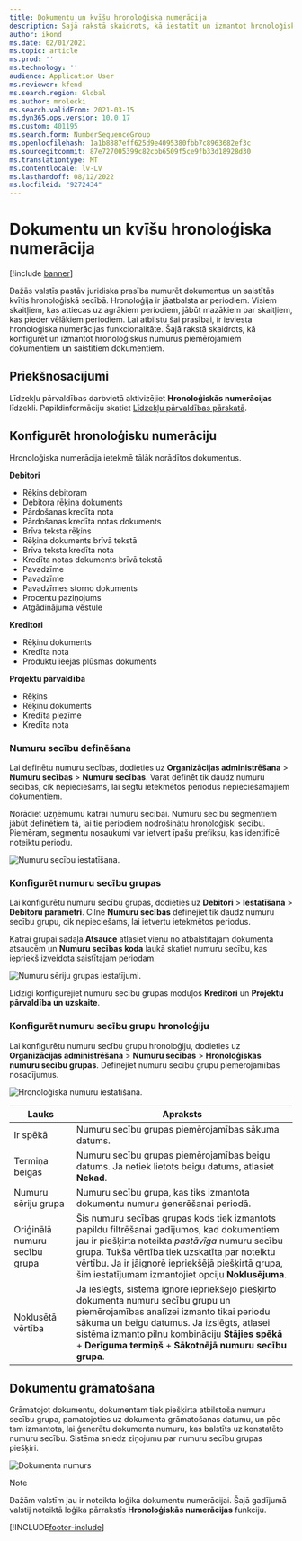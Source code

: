 ```yaml
---
title: Dokumentu un kvīšu hronoloģiska numerācija
description: Šajā rakstā skaidrots, kā iestatīt un izmantot hronoloģiskus numurus piemērojamiem dokumentiem un saistītiem dokumentiem.
author: ikond
ms.date: 02/01/2021
ms.topic: article
ms.prod: ''
ms.technology: ''
audience: Application User
ms.reviewer: kfend
ms.search.region: Global
ms.author: mrolecki
ms.search.validFrom: 2021-03-15
ms.dyn365.ops.version: 10.0.17
ms.custom: 401195
ms.search.form: NumberSequenceGroup
ms.openlocfilehash: 1a1b8887eff625d9e4095380fbb7c8963682ef3c
ms.sourcegitcommit: 87e727005399c82cbb6509f5ce9fb33d18928d30
ms.translationtype: MT
ms.contentlocale: lv-LV
ms.lasthandoff: 08/12/2022
ms.locfileid: "9272434"
---
```

# <a name="numbering-documents-and-vouchers-chronologically"></a>Dokumentu un kvīšu hronoloģiska numerācija

[!include [banner](../includes/banner.md)]


Dažās valstīs pastāv juridiska prasība numurēt dokumentus un saistītās kvītis hronoloģiskā secībā. Hronoloģija ir jāatbalsta ar periodiem. Visiem skaitļiem, kas attiecas uz agrākiem periodiem, jābūt mazākiem par skaitļiem, kas pieder vēlākiem periodiem. Lai atbilstu šai prasībai, ir ieviesta hronoloģiska numerācijas funkcionalitāte. Šajā rakstā skaidrots, kā konfigurēt un izmantot hronoloģiskus numurus piemērojamiem dokumentiem un saistītiem dokumentiem.

## <a name="prerequisites"></a>Priekšnosacījumi

Līdzekļu pārvaldības darbvietā aktivizējiet **Hronoloģiskās numerācijas** līdzekli. Papildinformāciju skatiet [Līdzekļu pārvaldības pārskatā](../../fin-ops-core/fin-ops/get-started/feature-management/feature-management-overview.md).

## <a name="configure-chronological-numbering"></a>Konfigurēt hronoloģisku numerāciju

Hronoloģiska numerācija ietekmē tālāk norādītos dokumentus.

**Debitori**
- Rēķins debitoram
- Debitora rēķina dokuments
- Pārdošanas kredīta nota
- Pārdošanas kredīta notas dokuments
- Brīva teksta rēķins
- Rēķina dokuments brīvā tekstā
- Brīva teksta kredīta nota
- Kredīta notas dokuments brīvā tekstā
- Pavadzīme
- Pavadzīme
- Pavadzīmes storno dokuments
- Procentu paziņojums
- Atgādinājuma vēstule

**Kreditori**
- Rēķinu dokuments
- Kredīta nota
- Produktu ieejas plūsmas dokuments

**Projektu pārvaldība**
- Rēķins
- Rēķinu dokuments
- Kredīta piezīme
- Kredīta nota 

### <a name="define-number-sequences"></a>Numuru secību definēšana

Lai definētu numuru secības, dodieties uz **Organizācijas administrēšana** > **Numuru secības** > **Numuru secības**. Varat definēt tik daudz numuru secības, cik nepieciešams, lai segtu ietekmētos periodus nepieciešamajiem dokumentiem. 

Norādiet uzņēmumu katrai numuru secībai. Numuru secību segmentiem jābūt definētiem tā, lai tie periodiem nodrošinātu hronoloģiski secību. Piemēram, segmentu nosaukumi var ietvert īpašu prefiksu, kas identificē noteiktu periodu.

![Numuru secību iestatīšana.](media/chrono-num-sequence.jpg)

### <a name="configure-number-sequence-groups"></a>Konfigurēt numuru secību grupas

Lai konfigurētu numuru secību grupas, dodieties uz **Debitori** > **Iestatīšana** > **Debitoru parametri**. Cilnē **Numuru secības** definējiet tik daudz numuru secību grupu, cik nepieciešams, lai ietvertu ietekmētos periodus. 

Katrai grupai sadaļā **Atsauce** atlasiet vienu no atbalstītajām dokumenta atsaucēm un **Numuru secības koda** laukā skatiet numuru secību, kas iepriekš izveidota saistītajam periodam.

![Numuru sēriju grupas iestatījumi.](media/chrono-num-sequence-group.jpg)

Līdzīgi konfigurējiet numuru secību grupas moduļos **Kreditori** un **Projektu pārvaldība un uzskaite**.

### <a name="configure-number-sequence-groups-chronology"></a>Konfigurēt numuru secību grupu hronoloģiju

Lai konfigurētu numuru secību grupu hronoloģiju, dodieties uz **Organizācijas administrēšana** > **Numuru secības** > **Hronoloģiskas numuru secību grupas**. Definējiet numuru secību grupu piemērojamības nosacījumus.

![Hronoloģiska numuru iestatīšana.](media/chrono-num-sequence-group-period.jpg)

| Lauks            | Apraksts                                                                                                                                                                                                                                                                                                                                                                                   |
|---------------------|------------------------------------------------------------------------------------------------------------------------------------------------------------------------------------------------------------------------------------------------------------------------------------------------------------------------------------------------------------------------------------------------|
| Ir spēkā  | Numuru secību grupas piemērojamības sākuma datums. |
| Termiņa beigas      | Numuru secību grupas piemērojamības beigu datums. Ja netiek lietots beigu datums, atlasiet **Nekad**. |
| Numuru sēriju grupa | Numuru secību grupa, kas tiks izmantota dokumentu numuru ģenerēšanai periodā. |
| Oriģinālā numuru secību grupa | Šis numuru secības grupas kods tiek izmantots papildu filtrēšanai gadījumos, kad dokumentiem jau ir piešķirta noteikta *pastāvīga* numuru secību grupa. Tukša vērtība tiek uzskatīta par noteiktu vērtību. Ja ir jāignorē iepriekšējā piešķirtā grupa, šim iestatījumam izmantojiet opciju **Noklusējuma**. |
| Noklusētā vērtība | Ja ieslēgts, sistēma ignorē iepriekšējo piešķirto dokumenta numuru secību grupu un piemērojamības analīzei izmanto tikai periodu sākuma un beigu datumus. Ja izslēgts, atlasei sistēma izmanto pilnu kombināciju **Stājies spēkā** + **Derīguma termiņš** + **Sākotnējā numuru secību grupa**. |

## <a name="document-posting"></a>Dokumentu grāmatošana
Grāmatojot dokumentu, dokumentam tiek piešķirta atbilstoša numuru secību grupa, pamatojoties uz dokumenta grāmatošanas datumu, un pēc tam izmantota, lai ģenerētu dokumenta numuru, kas balstīts uz konstatēto numuru secību. Sistēma sniedz ziņojumu par numuru secību grupas piešķiri.

![Dokumenta numurs](media/chrono-num-sequence-fti.jpg)

> [!NOTE]
> Dažām valstīm jau ir noteikta loģika dokumentu numerācijai. Šajā gadījumā valstij noteiktā loģika pārrakstīs **Hronoloģiskās numerācijas** funkciju.


[!INCLUDE[footer-include](../../includes/footer-banner.md)]
